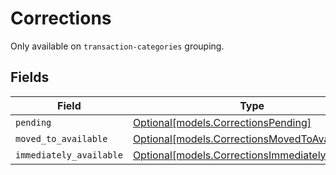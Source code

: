 # Corrections

Only available on `transaction-categories` grouping.


## Fields

| Field                                                                                            | Type                                                                                             | Required                                                                                         | Description                                                                                      |
| ------------------------------------------------------------------------------------------------ | ------------------------------------------------------------------------------------------------ | ------------------------------------------------------------------------------------------------ | ------------------------------------------------------------------------------------------------ |
| `pending`                                                                                        | [Optional[models.CorrectionsPending]](../models/correctionspending.md)                           | :heavy_minus_sign:                                                                               | N/A                                                                                              |
| `moved_to_available`                                                                             | [Optional[models.CorrectionsMovedToAvailable]](../models/correctionsmovedtoavailable.md)         | :heavy_minus_sign:                                                                               | N/A                                                                                              |
| `immediately_available`                                                                          | [Optional[models.CorrectionsImmediatelyAvailable]](../models/correctionsimmediatelyavailable.md) | :heavy_minus_sign:                                                                               | N/A                                                                                              |